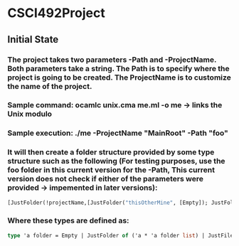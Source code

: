 # CSCI492Project

## Initial State

### The project takes two parameters -Path and -ProjectName. Both parameters take a string. The Path is to specify where the project is going to be created. The ProjectName is to customize the name of the project.

### Sample command: ocamlc unix.cma me.ml -o me -> links the Unix modulo
### Sample execution: ./me -ProjectName "MainRoot" -Path "foo"

### It will then create a folder structure provided by some type structure such as the following (For testing purposes, use the foo folder in this current version for the -Path, This current version does not check if either of the parameters were provided -> impemented in later versions):

```ocaml
[JustFolder(!projectName,[JustFolder("thisOtherMine", [Empty]); JustFolder("nextToo", [Empty]); JustFile(["me133.txt"; "me2.txt"; "me3.txt"; "me4.txt"])])]
```

### Where these types are defined as: 
```ocaml
type 'a folder = Empty | JustFolder of ('a * 'a folder list) | JustFile of ('a list ) | Both of ('a list * 'a folder list)
```

